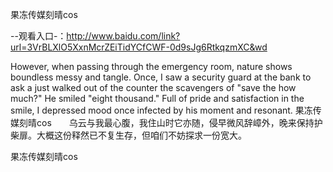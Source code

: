 果冻传媒刻晴cos

--观看入口-：http://www.baidu.com/link?url=3VrBLXlO5XxnMcrZEiTidYCfCWF-0d9sJg6RtkqzmXC&wd

However, when passing through the emergency room, nature shows boundless messy and tangle.
Once, I saw a security guard at the bank to ask a just walked out of the counter the scavengers of "save the how much?"
He smiled "eight thousand."
Full of pride and satisfaction in the smile, I depressed mood once infected by his moment and resonant.
果冻传媒刻晴cos　　乌云与我最心腹，我住山时它亦随，侵早微风辞嶂外，晚来保持护柴扉。大概这份释然已不复生存，但咱们不妨探求一份宽大。

果冻传媒刻晴cos
